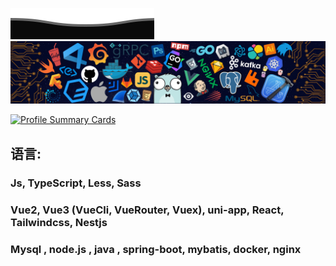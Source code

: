 
<!--   my-header-img -->
![](assets/Bottom_down.svg)
![](./src/header_.png)

[![Profile Summary Cards](http://github-profile-summary-cards.vercel.app/api/cards/profile-details?username=otary)](https://github.com/vn7n24fzkq/github-profile-summary-cards)

## 语言: 
  ### Js, TypeScript, Less, Sass
  ### Vue2, Vue3 (VueCli, VueRouter, Vuex), uni-app, React, Tailwindcss, Nestjs
  ### Mysql , node.js , java , spring-boot, mybatis, docker, nginx

